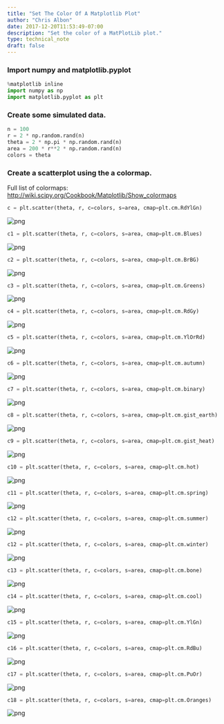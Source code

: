 ```yaml
---
title: "Set The Color Of A Matplotlib Plot"
author: "Chris Albon"
date: 2017-12-20T11:53:49-07:00
description: "Set the color of a MatPlotLib plot."
type: technical_note
draft: false
---
```

### Import numpy and matplotlib.pyplot


```python
%matplotlib inline
import numpy as np
import matplotlib.pyplot as plt
```

### Create some simulated data.


```python
n = 100
r = 2 * np.random.rand(n)
theta = 2 * np.pi * np.random.rand(n)
area = 200 * r**2 * np.random.rand(n)
colors = theta
```

### Create a scatterplot using the a colormap.
Full list of colormaps: http://wiki.scipy.org/Cookbook/Matplotlib/Show_colormaps


```python
c = plt.scatter(theta, r, c=colors, s=area, cmap=plt.cm.RdYlGn)
```


![png](set_the_color_of_a_matplotlib_6_0.png)



```python
c1 = plt.scatter(theta, r, c=colors, s=area, cmap=plt.cm.Blues)
```


![png](set_the_color_of_a_matplotlib_7_0.png)



```python
c2 = plt.scatter(theta, r, c=colors, s=area, cmap=plt.cm.BrBG)
```


![png](set_the_color_of_a_matplotlib_8_0.png)



```python
c3 = plt.scatter(theta, r, c=colors, s=area, cmap=plt.cm.Greens)
```


![png](set_the_color_of_a_matplotlib_9_0.png)



```python
c4 = plt.scatter(theta, r, c=colors, s=area, cmap=plt.cm.RdGy)
```


![png](set_the_color_of_a_matplotlib_10_0.png)



```python
c5 = plt.scatter(theta, r, c=colors, s=area, cmap=plt.cm.YlOrRd)
```


![png](set_the_color_of_a_matplotlib_11_0.png)



```python
c6 = plt.scatter(theta, r, c=colors, s=area, cmap=plt.cm.autumn)
```


![png](set_the_color_of_a_matplotlib_12_0.png)



```python
c7 = plt.scatter(theta, r, c=colors, s=area, cmap=plt.cm.binary)
```


![png](set_the_color_of_a_matplotlib_13_0.png)



```python
c8 = plt.scatter(theta, r, c=colors, s=area, cmap=plt.cm.gist_earth)
```


![png](set_the_color_of_a_matplotlib_14_0.png)



```python
c9 = plt.scatter(theta, r, c=colors, s=area, cmap=plt.cm.gist_heat)
```


![png](set_the_color_of_a_matplotlib_15_0.png)



```python
c10 = plt.scatter(theta, r, c=colors, s=area, cmap=plt.cm.hot)
```


![png](set_the_color_of_a_matplotlib_16_0.png)



```python
c11 = plt.scatter(theta, r, c=colors, s=area, cmap=plt.cm.spring)
```


![png](set_the_color_of_a_matplotlib_17_0.png)



```python
c12 = plt.scatter(theta, r, c=colors, s=area, cmap=plt.cm.summer)
```


![png](set_the_color_of_a_matplotlib_18_0.png)



```python
c12 = plt.scatter(theta, r, c=colors, s=area, cmap=plt.cm.winter)
```


![png](set_the_color_of_a_matplotlib_19_0.png)



```python
c13 = plt.scatter(theta, r, c=colors, s=area, cmap=plt.cm.bone)
```


![png](set_the_color_of_a_matplotlib_20_0.png)



```python
c14 = plt.scatter(theta, r, c=colors, s=area, cmap=plt.cm.cool)
```


![png](set_the_color_of_a_matplotlib_21_0.png)



```python
c15 = plt.scatter(theta, r, c=colors, s=area, cmap=plt.cm.YlGn)
```


![png](set_the_color_of_a_matplotlib_22_0.png)



```python
c16 = plt.scatter(theta, r, c=colors, s=area, cmap=plt.cm.RdBu)
```


![png](set_the_color_of_a_matplotlib_23_0.png)



```python
c17 = plt.scatter(theta, r, c=colors, s=area, cmap=plt.cm.PuOr)
```


![png](set_the_color_of_a_matplotlib_24_0.png)



```python
c18 = plt.scatter(theta, r, c=colors, s=area, cmap=plt.cm.Oranges)
```


![png](set_the_color_of_a_matplotlib_25_0.png)

